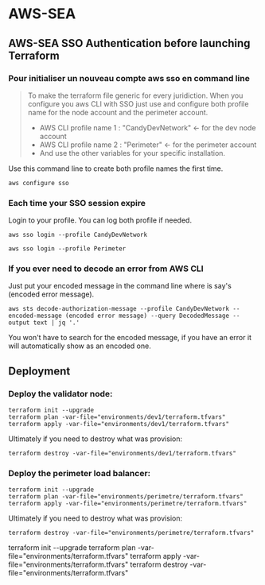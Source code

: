 # AWS-SEA


## AWS-SEA SSO Authentication before launching Terraform
### Pour initialiser un nouveau compte aws sso en command line
> To make the terraform file generic for every juridiction. When you configure you aws CLI with SSO just use and configure both profile name for the node account and the perimeter account.
>
> - AWS CLI profile name 1 : "CandyDevNetwork" <- for the dev node account
> - AWS CLI profile name 2 : "Perimeter" <- for the perimeter account
> - And use the other variables for your specific installation.

Use this command line to create both profile names the first time.
```
aws configure sso
```

### Each time your SSO session expire
Login to your profile. You can log both profile if needed.
```
aws sso login --profile CandyDevNetwork
```
```
aws sso login --profile Perimeter
```

### If you ever need to decode an error from AWS CLI
Just put your encoded message in the command line where is say's (encoded error message). 
```
aws sts decode-authorization-message --profile CandyDevNetwork --encoded-message (encoded error message) --query DecodedMessage --output text | jq '.'
```
You won't have to search for the encoded message, if you have an error it will automatically show as an encoded one.

## Deployment
### Deploy the validator node:
```
terraform init --upgrade
terraform plan -var-file="environments/dev1/terraform.tfvars"
terraform apply -var-file="environments/dev1/terraform.tfvars"
```

Ultimately if you need to destroy what was provision:
```
terraform destroy -var-file="environments/dev1/terraform.tfvars"
```

### Deploy the perimeter load balancer:
```
terraform init --upgrade
terraform plan -var-file="environments/perimetre/terraform.tfvars"
terraform apply -var-file="environments/perimetre/terraform.tfvars"
```

Ultimately if you need to destroy what was provision:
```
terraform destroy -var-file="environments/perimetre/terraform.tfvars"
```

terraform init --upgrade
terraform plan -var-file="environments/terraform.tfvars"
terraform apply -var-file="environments/terraform.tfvars"
terraform destroy -var-file="environments/terraform.tfvars"
